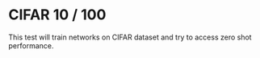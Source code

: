 # CIFAR 10 / 100

This test will train networks on CIFAR dataset and try to access zero shot performance.

